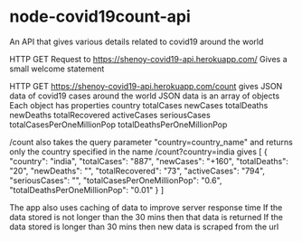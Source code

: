 # node-covid19count-api
An API that gives various details related to covid19 around the world

HTTP GET Request to https://shenoy-covid19-api.herokuapp.com/
Gives a small welcome statement

HTTP GET https://shenoy-covid19-api.herokuapp.com/count gives JSON data of covid19 cases around the world
JSON data is an array of objects
Each object has properties
country
totalCases
newCases
totalDeaths
newDeaths
totalRecovered
activeCases
seriousCases
totalCasesPerOneMillionPop
totalDeathsPerOneMillionPop

/count also takes the query parameter "country=country_name" and returns only the country specified in the name
/count?country=india gives
[
{
"country": "india",
"totalCases": "887",
"newCases": "+160",
"totalDeaths": "20",
"newDeaths": "",
"totalRecovered": "73",
"activeCases": "794",
"seriousCases": "",
"totalCasesPerOneMillionPop": "0.6",
"totalDeathsPerOneMillionPop": "0.01"
}
]

The app also uses caching of data to improve server response time
If the data stored is not longer than the 30 mins then that data is returned
If the data stored is longer than 30 mins then new data is scraped from the url
